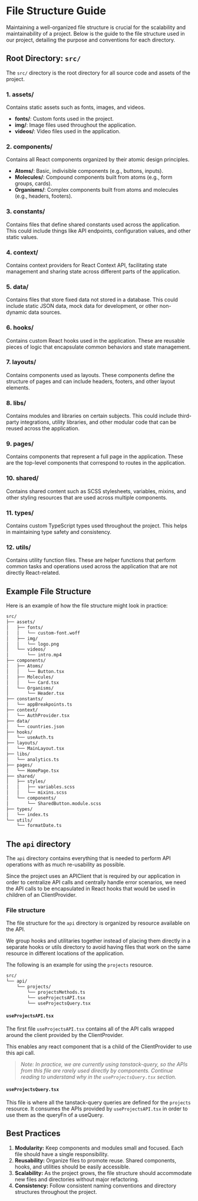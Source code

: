 # File Structure Guide

Maintaining a well-organized file structure is crucial for the scalability and maintainability of a project. Below is the guide to the file structure used in our project, detailing the purpose and conventions for each directory.

## Root Directory: `src/`

The `src/` directory is the root directory for all source code and assets of the project.

### 1. **assets/**

Contains static assets such as fonts, images, and videos.

- **fonts/**: Custom fonts used in the project.
- **img/**: Image files used throughout the application.
- **videos/**: Video files used in the application.

### 2. **components/**

Contains all React components organized by their atomic design principles.

- **Atoms/**: Basic, indivisible components (e.g., buttons, inputs).
- **Molecules/**: Compound components built from atoms (e.g., form groups, cards).
- **Organisms/**: Complex components built from atoms and molecules (e.g., headers, footers).

### 3. **constants/**

Contains files that define shared constants used across the application. This could include things like API endpoints, configuration values, and other static values.

### 4. **context/**

Contains context providers for React Context API, facilitating state management and sharing state across different parts of the application.

### 5. **data/**

Contains files that store fixed data not stored in a database. This could include static JSON data, mock data for development, or other non-dynamic data sources.

### 6. **hooks/**

Contains custom React hooks used in the application. These are reusable pieces of logic that encapsulate common behaviors and state management.

### 7. **layouts/**

Contains components used as layouts. These components define the structure of pages and can include headers, footers, and other layout elements.

### 8. **libs/**

Contains modules and libraries on certain subjects. This could include third-party integrations, utility libraries, and other modular code that can be reused across the application.

### 9. **pages/**

Contains components that represent a full page in the application. These are the top-level components that correspond to routes in the application.

### 10. **shared/**

Contains shared content such as SCSS stylesheets, variables, mixins, and other styling resources that are used across multiple components.

### 11. **types/**

Contains custom TypeScript types used throughout the project. This helps in maintaining type safety and consistency.

### 12. **utils/**

Contains utility function files. These are helper functions that perform common tasks and operations used across the application that are not directly React-related.

## Example File Structure

Here is an example of how the file structure might look in practice:

```bash
src/
├── assets/
│   ├── fonts/
│   │   └── custom-font.woff
│   ├── img/
│   │   └── logo.png
│   └── videos/
│       └── intro.mp4
├── components/
│   ├── Atoms/
│   │   └── Button.tsx
│   ├── Molecules/
│   │   └── Card.tsx
│   └── Organisms/
│       └── Header.tsx
├── constants/
│   └── appBreakpoints.ts
├── context/
│   └── AuthProvider.tsx
├── data/
│   └── countries.json
├── hooks/
│   └── useAuth.ts
├── layouts/
│   └── MainLayout.tsx
├── libs/
│   └── analytics.ts
├── pages/
│   └── HomePage.tsx
├── shared/
│   ├── styles/
│   │   ├── variables.scss
│   │   └── mixins.scss
│   └── components/
│       └── SharedButton.module.scss
├── types/
│   └── index.ts
└── utils/
    └── formatDate.ts
```

## The `api` directory

The `api` directory contains everything that is needed to perform API operations with as much re-usability as possible.

Since the project uses an APIClient that is required by our application in order to centralize API calls and centrally handle error scenarios, we need the API calls to be encapsulated in React hooks that would be used in children of an ClientProvider.

### File structure

The file structure for the `api` directory is organized by resource available on the API.

We group hooks and utilitaries together instead of placing them directly in a separate hooks or utils directory to avoid having files that work on the same resource in different locations of the application.

The following is an example for using the `projects` resource.

```bash
src/
└── api/
    └── projects/
        └── projectsMethods.ts
        └── useProjectsAPI.tsx
        └── useProjectsQuery.tsx
```

#### `useProjectsAPI.tsx`
The first file `useProjectsAPI.tsx` contains all of the API calls wrapped around the client provided by the ClientProvider. 

This enables any react component that is a child of the ClientProvider to use this api call.

> *Note: In practice, we are currently using tanstack-query, so the APIs from this file are rarely used directly by components. Continue reading to understand why in the `useProjectsQuery.tsx` section.*

#### `useProjectsQuery.tsx`
This file is where all the tanstack-query queries are defined for the `projects` resource.
It consumes the APIs provided by `useProjectsAPI.tsx` in order to use them as the queryFn of a useQuery.

## Best Practices

1. **Modularity:** Keep components and modules small and focused. Each file should have a single responsibility.
2. **Reusability:** Organize files to promote reuse. Shared components, hooks, and utilities should be easily accessible.
3. **Scalability:** As the project grows, the file structure should accommodate new files and directories without major refactoring.
4. **Consistency:** Follow consistent naming conventions and directory structures throughout the project.
